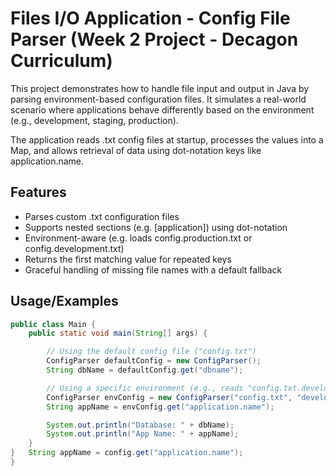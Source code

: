 
# Files I/O Application - Config File Parser (Week 2 Project - Decagon Curriculum)

This project demonstrates how to handle file input and output in Java by parsing environment-based configuration files. It simulates a real-world scenario where applications behave differently based on the environment (e.g., development, staging, production).

The application reads .txt config files at startup, processes the values into a Map, and allows retrieval of data using dot-notation keys like application.name.

## Features

- Parses custom .txt configuration files
- Supports nested sections (e.g. [application]) using dot-notation
- Environment-aware (e.g. loads config.production.txt or config.development.txt)
- Returns the first matching value for repeated keys
- Graceful handling of missing file names with a default fallback


## Usage/Examples


```java
public class Main {
    public static void main(String[] args) {

        // Using the default config file ("config.txt")
        ConfigParser defaultConfig = new ConfigParser();
        String dbName = defaultConfig.get("dbname");

        // Using a specific environment (e.g., reads "config.txt.development")
        ConfigParser envConfig = new ConfigParser("config.txt", "development");
        String appName = envConfig.get("application.name");

        System.out.println("Database: " + dbName);
        System.out.println("App Name: " + appName);
    }
}   String appName = config.get("application.name");
}
```



